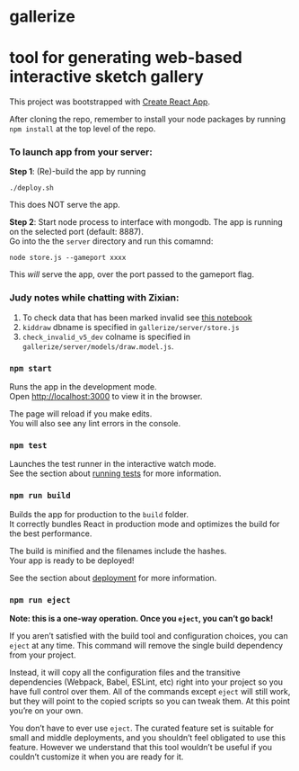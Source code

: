 # gallerize
tool for generating web-based interactive sketch gallery
=======
This project was bootstrapped with [Create React App](https://github.com/facebook/create-react-app).

After cloning the repo, remember to install your node packages by running `npm install` at the top level of the repo. 

### To launch app from your server:

**Step 1**: (Re)-build the app by running <br>
```
./deploy.sh
```
This does NOT serve the app. 

**Step 2**: Start node process to interface with mongodb. The app is running on the selected port (default: 8887). <br>
Go into the the `server` directory and run this comamnd:
```
node store.js --gameport xxxx
```
This *will* serve the app, over the port passed to the gameport flag.

### Judy notes while chatting with Zixian:
1. To check data that has been marked invalid see [this notebook](https://github.com/cogtoolslab/gallerize/blob/mturk/public/parser/find_invalid_drawings.ipynb)
2. `kiddraw` dbname is specified in `gallerize/server/store.js`
3. `check_invalid_v5_dev` colname is specified in `gallerize/server/models/draw.model.js`.




### `npm start`

Runs the app in the development mode.<br>
Open [http://localhost:3000](http://localhost:3000) to view it in the browser.

The page will reload if you make edits.<br>
You will also see any lint errors in the console.

### `npm test`

Launches the test runner in the interactive watch mode.<br>
See the section about [running tests](https://facebook.github.io/create-react-app/docs/running-tests) for more information.

### `npm run build`

Builds the app for production to the `build` folder.<br>
It correctly bundles React in production mode and optimizes the build for the best performance.

The build is minified and the filenames include the hashes.<br>
Your app is ready to be deployed!

See the section about [deployment](https://facebook.github.io/create-react-app/docs/deployment) for more information.

### `npm run eject`

**Note: this is a one-way operation. Once you `eject`, you can’t go back!**

If you aren’t satisfied with the build tool and configuration choices, you can `eject` at any time. This command will remove the single build dependency from your project.

Instead, it will copy all the configuration files and the transitive dependencies (Webpack, Babel, ESLint, etc) right into your project so you have full control over them. All of the commands except `eject` will still work, but they will point to the copied scripts so you can tweak them. At this point you’re on your own.

You don’t have to ever use `eject`. The curated feature set is suitable for small and middle deployments, and you shouldn’t feel obligated to use this feature. However we understand that this tool wouldn’t be useful if you couldn’t customize it when you are ready for it.

